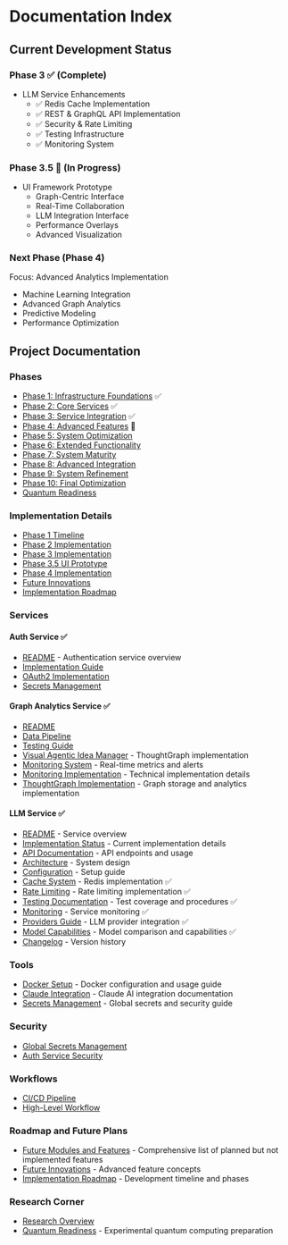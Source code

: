 # Documentation Index

## Current Development Status
### Phase 3 ✅ (Complete)
- LLM Service Enhancements
  - ✅ Redis Cache Implementation
  - ✅ REST & GraphQL API Implementation
  - ✅ Security & Rate Limiting
  - ✅ Testing Infrastructure
  - ✅ Monitoring System

### Phase 3.5 🚀 (In Progress)
- UI Framework Prototype
  - Graph-Centric Interface
  - Real-Time Collaboration
  - LLM Integration Interface
  - Performance Overlays
  - Advanced Visualization

### Next Phase (Phase 4)
Focus: Advanced Analytics Implementation
- Machine Learning Integration
- Advanced Graph Analytics
- Predictive Modeling
- Performance Optimization

## Project Documentation

### Phases
- [Phase 1: Infrastructure Foundations](phases/phase1.md) ✅
- [Phase 2: Core Services](phases/phase2.md) ✅
- [Phase 3: Service Integration](phases/phase3.md) ✅
- [Phase 4: Advanced Features](phases/phase4.md) 📅
- [Phase 5: System Optimization](phases/phase5.md)
- [Phase 6: Extended Functionality](phases/phase6.md)
- [Phase 7: System Maturity](phases/phase7.md)
- [Phase 8: Advanced Integration](phases/phase8.md)
- [Phase 9: System Refinement](phases/phase9.md)
- [Phase 10: Final Optimization](phases/phase10.md)
- [Quantum Readiness](phases/quantum-readiness.md)

### Implementation Details
- [Phase 1 Timeline](implementation/phase1-timeline.md)
- [Phase 2 Implementation](implementation/phase2-implementation.md)
- [Phase 3 Implementation](implementation/phase3-implementation.md)
- [Phase 3.5 UI Prototype](implementation/phase3.5-prototype.md)
- [Phase 4 Implementation](implementation/phase4-implementation.md)
- [Future Innovations](implementation/future-innovations.md)
- [Implementation Roadmap](implementation/roadmap.md)

### Services

#### Auth Service ✅
- [README](services/auth-service/README.md) - Authentication service overview
- [Implementation Guide](services/auth-service/docs/implementation.md)
- [OAuth2 Implementation](services/auth-service/docs/oauth2-implementation.md)
- [Secrets Management](services/auth-service/docs/secrets-management.md)

#### Graph Analytics Service ✅
- [README](services/graph-analytics-service/README.md)
- [Data Pipeline](services/graph-analytics-service/docs/data-pipeline.md)
- [Testing Guide](services/graph-analytics-service/docs/testing.md)
- [Visual Agentic Idea Manager](services/graph-analytics-service/docs/thought-graph.md) - ThoughtGraph implementation
- [Monitoring System](services/graph-analytics-service/docs/monitoring.md) - Real-time metrics and alerts
- [Monitoring Implementation](services/graph-analytics-service/docs/implementation/monitoring.md) - Technical implementation details
- [ThoughtGraph Implementation](services/graph-analytics-service/docs/implementation/thought-graph.md) - Graph storage and analytics implementation

#### LLM Service ✅
- [README](services/llm-service/README.md) - Service overview
- [Implementation Status](services/llm-service/docs/implementation.md) - Current implementation details
- [API Documentation](services/llm-service/docs/api.md) - API endpoints and usage
- [Architecture](services/llm-service/docs/architecture.md) - System design
- [Configuration](services/llm-service/docs/configuration.md) - Setup guide
- [Cache System](services/llm-service/docs/cache.md) - Redis implementation ✅
- [Rate Limiting](services/llm-service/docs/rate-limiting.md) - Rate limiting implementation ✅
- [Testing Documentation](services/llm-service/docs/testing.md) - Test coverage and procedures ✅
- [Monitoring](services/llm-service/docs/monitoring.md) - Service monitoring ✅
- [Providers Guide](services/llm-service/docs/providers.md) - LLM provider integration ✅
- [Model Capabilities](services/llm-service/docs/LLM-model-comparisons.md) - Model comparison and capabilities ✅
- [Changelog](services/llm-service/CHANGELOG.md) - Version history

### Tools
- [Docker Setup](tools/docker.md) - Docker configuration and usage guide
- [Claude Integration](tools/claude.md) - Claude AI integration documentation
- [Secrets Management](tools/secrets-management.md) - Global secrets and security guide

### Security
- [Global Secrets Management](tools/secrets-management.md)
- [Auth Service Security](services/auth-service/docs/secrets-management.md)

### Workflows
- [CI/CD Pipeline](workflows/cicd.md)
- [High-Level Workflow](workflows/high-level-workflow.md)

### Roadmap and Future Plans
- [Future Modules and Features](FUTURE_MODULES.md) - Comprehensive list of planned but not implemented features
- [Future Innovations](implementation/future-innovations.md) - Advanced feature concepts
- [Implementation Roadmap](implementation/roadmap.md) - Development timeline and phases

### Research Corner
- [Research Overview](research-corner/README.md)
- [Quantum Readiness](phases/quantum-readiness.md) - Experimental quantum computing preparation